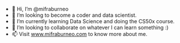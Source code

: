 - 👋 Hi, I’m @mifraburneo
- 👀 I’m looking to become a coder and data scientist.
- 🌱 I’m currently learning Data Science and doing the CS50x course.
- 💞️ I’m looking to collaborate on whatever I can learn something :)
- 📫 Visit www.mifraburneo.com to know more about me.

<!---
mifraburneo/mifraburneo is a ✨ special ✨ repository because its `README.md` (this file) appears on your GitHub profile.
You can click the Preview link to take a look at your changes.
--->
